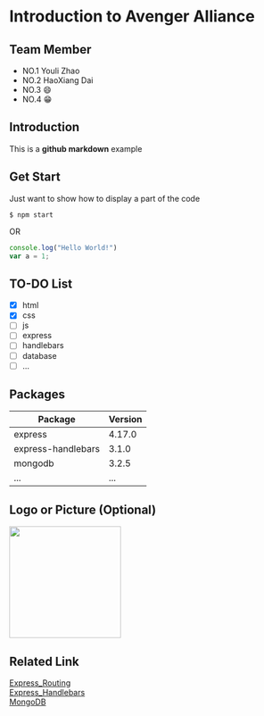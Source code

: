 # Introduction to Avenger Alliance
## Team Member
* NO.1 Youli Zhao
* NO.2 HaoXiang Dai
* NO.3 😄
* NO.4 😁
## Introduction
This is a <b>github markdown</b> example
## Get Start
Just want to show how to display a part of the code
```
$ npm start
```
OR <br>
```javascript
console.log("Hello World!")
var a = 1;
```
## TO-DO List
- [X] html
- [X] css
- [ ] js
- [ ] express
- [ ] handlebars
- [ ] database
- [ ] ...
## Packages
|Package|Version|
|------|-----|
|express|4.17.0|
|express-handlebars|3.1.0|
|mongodb|3.2.5|
|...|...|
## Logo or Picture (Optional)
<img src = "http://dustyroom.com/wp-content/uploads/2017/01/empty-featured2-1.png" height="200">

## Related Link
<a href="https://expressjs.com/en/guide/routing.html">Express_Routing</a><br>
<a href="https://github.com/ericf/express-handlebars">Express_Handlebars</a><br>
<a href="https://docs.mongodb.com/manual/">MongoDB</a>
